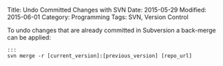 Title: Undo Committed Changes with SVN
Date: 2015-05-29
Modified: 2015-06-01
Category: Programming
Tags: SVN, Version Control

To undo changes that are already committed in Subversion a back-merge can be applied:

    :::
    svn merge -r [current_version]:[previous_version] [repo_url]

